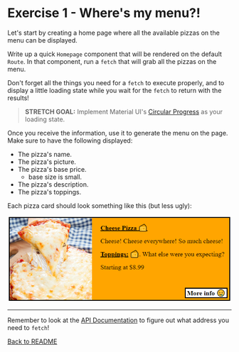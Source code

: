 # Exercise 1 - Where's my menu?!

Let's start by creating a home page where all the available pizzas on the menu can be displayed.

Write up a quick `Homepage` component that will be rendered on the default `Route`. In that component, run a `fetch` that will grab all the pizzas on the menu.

Don't forget all the things you need for a `fetch` to execute properly, and to display a little loading state while you wait for the `fetch` to return with the results!

> **STRETCH GOAL:** Implement Material UI's [Circular Progress](https://mui.com/material-ui/api/circular-progress/#main-content) as your loading state.

Once you receive the information, use it to generate the menu on the page. Make sure to have the following displayed:

- The pizza's name.
- The pizza's picture.
- The pizza's base price.
    - base size is small.
- The pizza's description.
- The pizza's toppings.

Each pizza card should look something like this (but less ugly):

![ex-1_screenshot](../__lecture/assets/ex1.png)

---

Remember to look at the [API Documentation](../server/API_DOC.md) to figure out what address you need to `fetch`!

[Back to README](../README.md)